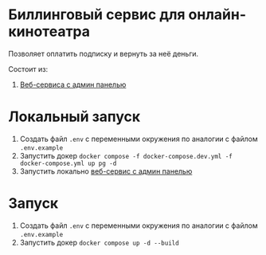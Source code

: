 # Биллинговый сервис для онлайн-кинотеатра

Позволяет оплатить подписку и вернуть за неё деньги.

Состоит из:
1. [Веб-сервиса с админ панелью](app/README.md)

# Локальный запуск

1. Создать файл `.env` с переменными окружения по аналогии с файлом `.env.example`
2. Запустить докер `docker compose -f docker-compose.dev.yml -f docker-compose.yml up pg -d`
3. Запустить локально [веб-сервис с админ панелью](app/README.md)

# Запуск

1. Создать файл `.env` с переменными окружения по аналогии с файлом `.env.example`
2. Запустить докер `docker compose up -d --build`